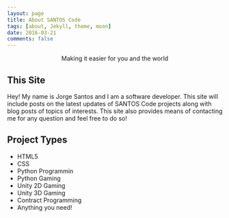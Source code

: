 ```yaml
---
layout: page
title: About SANTOS Code
tags: [about, Jekyll, theme, moon]
date: 2016-03-21
comments: false
---
```

    
<center>Making it easier for you and the world</center>

## This Site
Hey! My name is Jorge Santos and I am a software developer. This site will include 
posts on the latest updates of SANTOS Code projects along with blog posts of topics
 of interests. This site also provides means of contacting me for any question and 
feel free to do so!

## Project Types
* HTML5
* CSS
* Python Programmin
* Python Gaming
* Unity 2D Gaming
* Unity 3D Gaming
* Contract Programming
* Anything you need!
